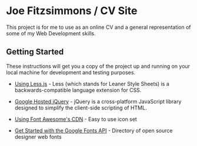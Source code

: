# Joe Fitzsimmons / CV Site

This project is for me to use as an online CV and a general representation of some of my Web Development skills.

## Getting Started

These instructions will get you a copy of the project up and running on your local machine for development and testing purposes.

* [Using Less.js](http://lesscss.org/usage/) - Less (which stands for Leaner Style Sheets) is a backwards-compatible language extension for CSS.

* [Google Hosted jQuery](https://developers.google.com/speed/libraries/#jquery) - jQuery is a cross-platform JavaScript library designed to simplify the client-side scripting of HTML.

* [Using Font Awesome's CDN](https://fontawesome.com/how-to-use/on-the-web/setup/getting-started?using=web-fonts-with-css) - Easy to use icon set

* [Get Started with the Google Fonts API](https://developers.google.com/fonts/docs/getting_started) - Directory of open source designer web fonts
